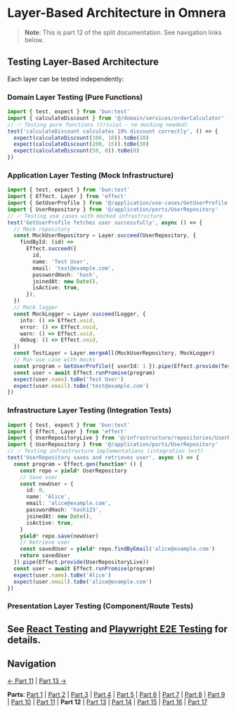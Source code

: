 # Layer-Based Architecture in Omnera

> **Note**: This is part 12 of the split documentation. See navigation links below.

## Testing Layer-Based Architecture

Each layer can be tested independently:

### Domain Layer Testing (Pure Functions)

```typescript
import { test, expect } from 'bun:test'
import { calculateDiscount } from '@/domain/services/orderCalculator'
// ✅ Testing pure functions (trivial - no mocking needed)
test('calculateDiscount calculates 10% discount correctly', () => {
  expect(calculateDiscount(100, 10)).toBe(10)
  expect(calculateDiscount(200, 15)).toBe(30)
  expect(calculateDiscount(50, 0)).toBe(0)
})
```

### Application Layer Testing (Mock Infrastructure)

```typescript
import { test, expect } from 'bun:test'
import { Effect, Layer } from 'effect'
import { GetUserProfile } from '@/application/use-cases/GetUserProfile'
import { UserRepository } from '@/application/ports/UserRepository'
// ✅ Testing use cases with mocked infrastructure
test('GetUserProfile fetches user successfully', async () => {
  // Mock repository
  const MockUserRepository = Layer.succeed(UserRepository, {
    findById: (id) =>
      Effect.succeed({
        id,
        name: 'Test User',
        email: 'test@example.com',
        passwordHash: 'hash',
        joinedAt: new Date(),
        isActive: true,
      }),
  })
  // Mock logger
  const MockLogger = Layer.succeed(Logger, {
    info: () => Effect.void,
    error: () => Effect.void,
    warn: () => Effect.void,
    debug: () => Effect.void,
  })
  const TestLayer = Layer.mergeAll(MockUserRepository, MockLogger)
  // Run use case with mocks
  const program = GetUserProfile({ userId: 1 }).pipe(Effect.provide(TestLayer))
  const user = await Effect.runPromise(program)
  expect(user.name).toBe('Test User')
  expect(user.email).toBe('test@example.com')
})
```

### Infrastructure Layer Testing (Integration Tests)

```typescript
import { test, expect } from 'bun:test'
import { Effect, Layer } from 'effect'
import { UserRepositoryLive } from '@/infrastructure/repositories/UserRepositoryImpl'
import { UserRepository } from '@/application/ports/UserRepository'
// ✅ Testing infrastructure implementations (integration test)
test('UserRepository saves and retrieves user', async () => {
  const program = Effect.gen(function* () {
    const repo = yield* UserRepository
    // Save user
    const newUser = {
      id: 0,
      name: 'Alice',
      email: 'alice@example.com',
      passwordHash: 'hash123',
      joinedAt: new Date(),
      isActive: true,
    }
    yield* repo.save(newUser)
    // Retrieve user
    const savedUser = yield* repo.findByEmail('alice@example.com')
    return savedUser
  }).pipe(Effect.provide(UserRepositoryLive))
  const user = await Effect.runPromise(program)
  expect(user.name).toBe('Alice')
  expect(user.email).toBe('alice@example.com')
})
```

### Presentation Layer Testing (Component/Route Tests)

## See [React Testing](../infrastructure/ui/react-testing.md) and [Playwright E2E Testing](../infrastructure/testing/playwright.md) for details.

## Navigation

[← Part 11](./11-integration-with-functional-programming.md) | [Part 13 →](./13-file-structure.md)

**Parts**: [Part 1](./01-start.md) | [Part 2](./02-overview.md) | [Part 3](./03-what-is-layer-based-architecture.md) | [Part 4](./04-why-layer-based-architecture-for-omnera.md) | [Part 5](./05-omneras-four-layers.md) | [Part 6](./06-layer-1-presentation-layer-uiapi.md) | [Part 7](./07-layer-2-application-layer-use-casesorchestration.md) | [Part 8](./08-layer-3-domain-layer-business-logic.md) | [Part 9](./09-layer-4-infrastructure-layer-external-services.md) | [Part 10](./10-layer-communication-patterns.md) | [Part 11](./11-integration-with-functional-programming.md) | **Part 12** | [Part 13](./13-file-structure.md) | [Part 14](./14-best-practices.md) | [Part 15](./15-common-pitfalls.md) | [Part 16](./16-resources-and-references.md) | [Part 17](./17-summary.md)
